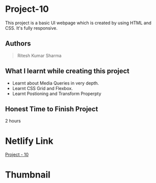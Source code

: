 
# Project-10

This project is a basic UI webpage which is created by using HTML and CSS. It's fully responsive.





## Authors

 >Ritesh Kumar Sharma


## What I learnt while creating this project

- Learnt about Media Queries in very depth.
- Learnt CSS Grid and Flexbox.
- Learnt Postioning and Transform Properpty 



## Honest Time to Finish Project

2 hours



# Netlify Link

[Project - 10](https://project-10-rk.netlify.app/)

# Thumbnail

